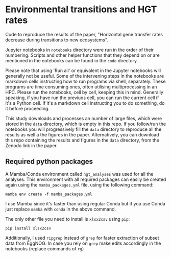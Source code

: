 # Environmental transitions and HGT rates

Code to reproduce the results of the paper, "Horizontal gene transfer rates decrease during transitions to new ecosystems".

Jupyter notebooks in `notebooks` directory were run in the order of their numbering. Scripts and other helper functions that they depend on or are mentioned in the notebooks can be found in the `code` directory.

Please note that using 'Run all' or equivalent in the Jupyter notebooks will generally not be useful. Some of the intervening steps in the notebooks are markdown cells instructing how to run programs via shell, separately. These programs are time consuming ones, often utilising multiprocessing in an HPC. Please run the notebooks, cell by cell, keeping this in mind. Generally speaking, if you have run the previuos cell, you can run the current cell if it's a Python cell. If it's a markdown cell instructing you to do something, do it before proceeding.

This study downloads and processes an number of large files, which were stored in the `data` directory, which is empty in this repo. If you follow/run the notebooks you will progressively fill the `data` directory to reproduce all the results as well a the figures in the paper. Alternatively, you can download this repo containing the results and figures in the `data` directory, from the Zenodo link in the paper.

## Required python packages

A Mamba/Conda environment called `hgt_analyses` was used for all the analyses. This environment with all required packages can easily be created again using the `mamba_packages.yml` file, using the following command:
```
mamba env create -f mamba_packages.yml
```
I use Mamba since it's faster than using regular Conda but if you use Conda just replace `mamba` with `conda` in the above command.

The only other file you need to install is `xlsx2csv` using `pip`:
```
pip install xlsx2csv
```

Additionally, I used `ripgrep` instead of `grep` for faster extraction of subset data from EggNOG. In case you rely on `grep` make edits accordingly in the notebooks (replace commands of `rg`)
